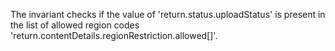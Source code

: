 The invariant checks if the value of 'return.status.uploadStatus' is present in the list of allowed region codes 'return.contentDetails.regionRestriction.allowed[]'.
